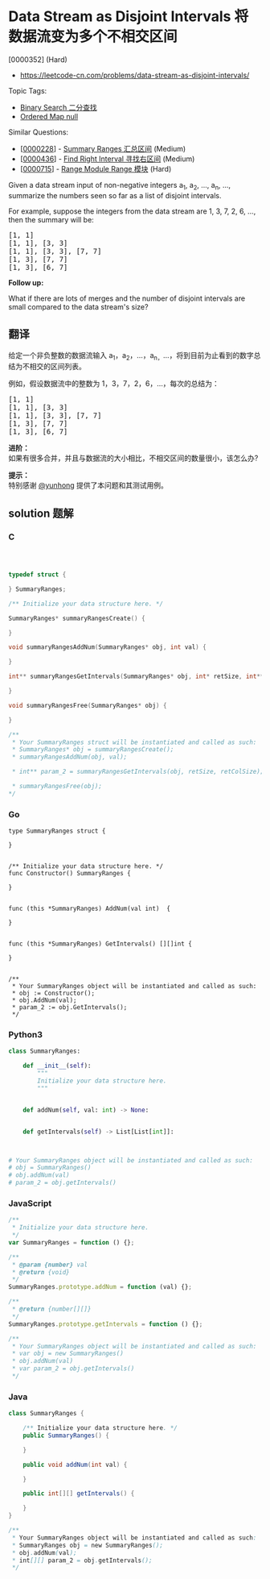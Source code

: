 # Data Stream as Disjoint Intervals 将数据流变为多个不相交区间

[0000352] (Hard)

- https://leetcode-cn.com/problems/data-stream-as-disjoint-intervals/

Topic Tags:

- [Binary Search 二分查找](https://leetcode-cn.com/tag/binary-search/)
- [Ordered Map null](https://leetcode-cn.com/tag/ordered-map/)

Similar Questions:

- [[0000228](https://leetcode-cn.com/problems/summary-ranges/)] - [Summary Ranges 汇总区间](./0000228.summary-ranges.md) (Medium)
- [[0000436](https://leetcode-cn.com/problems/find-right-interval/)] - [Find Right Interval 寻找右区间](./0000436.find-right-interval.md) (Medium)
- [[0000715](https://leetcode-cn.com/problems/range-module/)] - [Range Module Range 模块](./0000715.range-module.md) (Hard)

Given a data stream input of non-negative integers a<sub>1</sub>, a<sub>2</sub>, ..., a<sub>n</sub>, ..., summarize the numbers seen so far as a list of disjoint intervals.

For example, suppose the integers from the data stream are 1, 3, 7, 2, 6, ..., then the summary will be:

<pre>[1, 1]
[1, 1], [3, 3]
[1, 1], [3, 3], [7, 7]
[1, 3], [7, 7]
[1, 3], [6, 7]
</pre>

**Follow up:**

What if there are lots of merges and the number of disjoint intervals are small compared to the data stream's size?

## 翻译

给定一个非负整数的数据流输入 a<sub>1</sub>，a<sub>2</sub>，…，a<sub>n，</sub>…，将到目前为止看到的数字总结为不相交的区间列表。

例如，假设数据流中的整数为 1，3，7，2，6，…，每次的总结为：

<pre>[1, 1]
[1, 1], [3, 3]
[1, 1], [3, 3], [7, 7]
[1, 3], [7, 7]
[1, 3], [6, 7]
</pre>

**进阶：**  
如果有很多合并，并且与数据流的大小相比，不相交区间的数量很小，该怎么办?

**提示：**  
特别感谢 [@yunhong](https://discuss.leetcode.com/user/yunhong) 提供了本问题和其测试用例。

## solution 题解

### C

```c



typedef struct {

} SummaryRanges;

/** Initialize your data structure here. */

SummaryRanges* summaryRangesCreate() {

}

void summaryRangesAddNum(SummaryRanges* obj, int val) {

}

int** summaryRangesGetIntervals(SummaryRanges* obj, int* retSize, int** retColSize) {

}

void summaryRangesFree(SummaryRanges* obj) {

}

/**
 * Your SummaryRanges struct will be instantiated and called as such:
 * SummaryRanges* obj = summaryRangesCreate();
 * summaryRangesAddNum(obj, val);

 * int** param_2 = summaryRangesGetIntervals(obj, retSize, retColSize);

 * summaryRangesFree(obj);
*/
```

### Go

```golang
type SummaryRanges struct {

}


/** Initialize your data structure here. */
func Constructor() SummaryRanges {

}


func (this *SummaryRanges) AddNum(val int)  {

}


func (this *SummaryRanges) GetIntervals() [][]int {

}


/**
 * Your SummaryRanges object will be instantiated and called as such:
 * obj := Constructor();
 * obj.AddNum(val);
 * param_2 := obj.GetIntervals();
 */
```

### Python3

```python
class SummaryRanges:

    def __init__(self):
        """
        Initialize your data structure here.
        """


    def addNum(self, val: int) -> None:


    def getIntervals(self) -> List[List[int]]:



# Your SummaryRanges object will be instantiated and called as such:
# obj = SummaryRanges()
# obj.addNum(val)
# param_2 = obj.getIntervals()
```

### JavaScript

```javascript
/**
 * Initialize your data structure here.
 */
var SummaryRanges = function () {};

/**
 * @param {number} val
 * @return {void}
 */
SummaryRanges.prototype.addNum = function (val) {};

/**
 * @return {number[][]}
 */
SummaryRanges.prototype.getIntervals = function () {};

/**
 * Your SummaryRanges object will be instantiated and called as such:
 * var obj = new SummaryRanges()
 * obj.addNum(val)
 * var param_2 = obj.getIntervals()
 */
```

### Java

```java
class SummaryRanges {

    /** Initialize your data structure here. */
    public SummaryRanges() {

    }

    public void addNum(int val) {

    }

    public int[][] getIntervals() {

    }
}

/**
 * Your SummaryRanges object will be instantiated and called as such:
 * SummaryRanges obj = new SummaryRanges();
 * obj.addNum(val);
 * int[][] param_2 = obj.getIntervals();
 */
```

